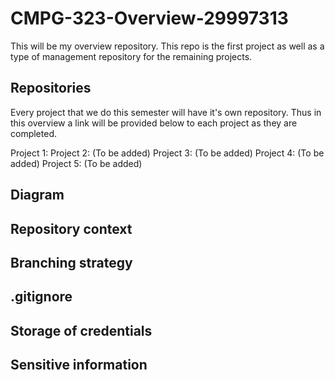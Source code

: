# CMPG-323-Overview-29997313
This will be my overview repository. This repo is the first project as well as a type of management repository for the remaining projects.

## Repositories
Every project that we do this semester will have it's own repository. Thus in this overview a link will be provided below to each project as they are completed.

Project 1: 
Project 2: (To be added)
Project 3: (To be added)
Project 4: (To be added)
Project 5: (To be added)



## Diagram


## Repository context


## Branching strategy


## .gitignore


## Storage of credentials


## Sensitive information

